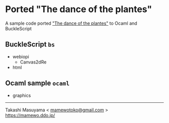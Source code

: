 # Ported "The dance of the plantes"

A sample code ported ["The dance of the plantes"](https://web.archive.org/web/20140122124421/http:/ensign.editme.com/t43dances) to Ocaml and BuckleScript

## BuckleScript `bs`
* webiopi
  * Canvas2dRe
* html

## Ocaml sample `ocaml`
* graphics

----
Takashi Masuyama < mamewotoko@gmail.com >  
https://mamewo.ddo.jp/
